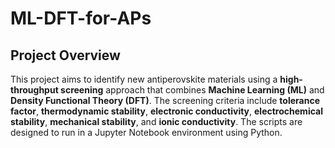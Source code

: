 # ML-DFT-for-APs
## Project Overview
This project aims to identify new antiperovskite materials using a **high-throughput screening** approach that combines **Machine Learning (ML)** and **Density Functional Theory (DFT)**. 
The screening criteria include **tolerance factor**, **thermodynamic stability**, **electronic conductivity**, **electrochemical stability**, **mechanical stability**, and **ionic conductivity**. 
The scripts are designed to run in a Jupyter Notebook environment using Python.

